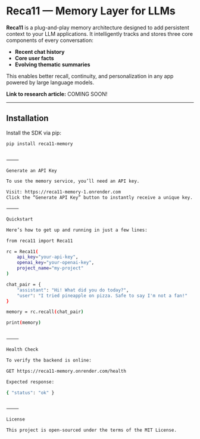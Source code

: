 # Reca11 — Memory Layer for LLMs

**Reca11** is a plug-and-play memory architecture designed to add persistent context to your LLM applications. It intelligently tracks and stores three core components of every conversation:

- **Recent chat history**  
- **Core user facts**  
- **Evolving thematic summaries**

This enables better recall, continuity, and personalization in any app powered by large language models.

**Link to research article:** COMING SOON!

---

## Installation

Install the SDK via pip:

```bash
pip install reca11-memory


⸻

Generate an API Key

To use the memory service, you’ll need an API key.

Visit: https://reca11-memory-1.onrender.com
Click the “Generate API Key” button to instantly receive a unique key.

⸻

Quickstart

Here’s how to get up and running in just a few lines:

from reca11 import Reca11

rc = Reca11(
    api_key="your-api-key",
    openai_key="your-openai-key",
    project_name="my-project"
)

chat_pair = {
    "assistant": "Hi! What did you do today?",
    "user": "I tried pineapple on pizza. Safe to say I'm not a fan!"
}

memory = rc.recall(chat_pair)

print(memory)


⸻

Health Check

To verify the backend is online:

GET https://reca11-memory.onrender.com/health

Expected response:

{ "status": "ok" }


⸻

License

This project is open-sourced under the terms of the MIT License.

